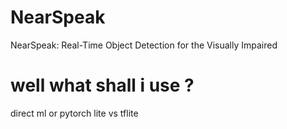 # NearSpeak
NearSpeak: Real-Time Object Detection for the Visually Impaired


# well what shall i use  ?

direct ml or pytorch lite vs tflite 
